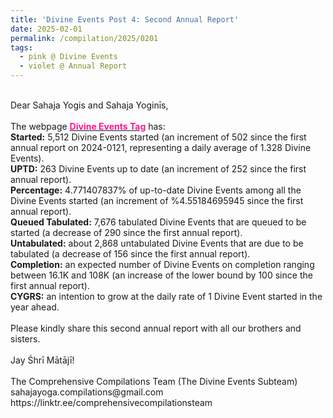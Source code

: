 ```yaml
---
title: 'Divine Events Post 4: Second Annual Report'
date: 2025-02-01
permalink: /compilation/2025/0201
tags:
  - pink @ Divine Events
  - violet @ Annual Report
---
```


<p>
<br>
Dear Sahaja Yogis and Sahaja Yoginīs,<br>
<br>
The webpage <a href="https://seven-teams.github.io/tag-events/"> <font color="DeepPink"><b>Divine Events Tag</b></font></a> has:<br>
<b>Started:</b> 5,512 Divine Events started (an increment of 502 since the first annual report on 2024-0121, representing a daily average of 1.328 Divine Events).<br>
<b>UPTD:</b> 263 Divine Events up to date (an increment of 252 since the first annual report).<br>
<b>Percentage:</b> 4.771407837% of up-to-date Divine Events among all the Divine Events started (an increment of %4.55184695945 since the first annual report).<br> 
<b>Queued Tabulated:</b> 7,676 tabulated Divine Events that are queued to be started (a decrease of 290 since the first annual report).<br>
<b>Untabulated:</b> about 2,868 untabulated Divine Events that are due to be tabulated (a decrease of 156 since the first annual report).<br>
<b>Completion:</b> an expected number of Divine Events on completion ranging between 16.1K and 108K (an increase of the lower bound by 100 since the first annual report).<br>
<b>CYGRS:</b> an intention to grow at the daily rate of 1 Divine Event started in the year ahead.<br>
<br>
Please kindly share this second annual report with all our brothers and sisters.<br>
<br>
Jay Śhrī Mātājī!<br>
<br>
The Comprehensive Compilations Team (The Divine Events Subteam)<br>
sahajayoga.compilations@gmail.com<br>
https://linktr.ee/comprehensivecompilationsteam<br>
</p>